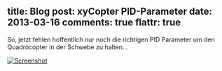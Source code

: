 title: Blog
post: xyCopter PID-Parameter
date: 2013-03-16
comments: true
flattr: true
---

So, jetzt fehlen hoffentlich nur noch die richtigen PID Parameter um den Quadrocopter in der Schwebe zu halten...

  
[![Screenshot][1]][2]

 [1]: img/xyCopterOsci_small.png
 [2]: img/xyCopterOsci.png





